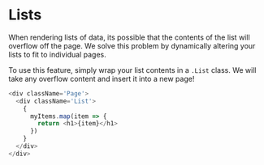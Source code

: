# Lists

When rendering lists of data, its possible that the contents of the list will overflow off the page. We solve this problem by dynamically altering your lists to fit to individual pages.

To use this feature, simply wrap your list contents in a `.List` class. We will take any overflow content and insert it into a new page!

```js
<div className='Page'>
  <div className='List'>
    {
      myItems.map(item => {
        return <h1>{item}</h1>
      })
    }
  </div>
</div>

```